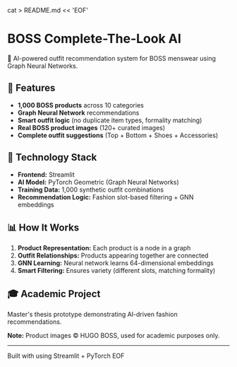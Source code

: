 cat > README.md << 'EOF'
# BOSS Complete-The-Look AI

🤖 AI-powered outfit recommendation system for BOSS menswear using Graph Neural Networks.

## 🎯 Features

- **1,000 BOSS products** across 10 categories
- **Graph Neural Network** recommendations
- **Smart outfit logic** (no duplicate item types, formality matching)
- **Real BOSS product images** (120+ curated images)
- **Complete outfit suggestions** (Top + Bottom + Shoes + Accessories)

## 🧠 Technology Stack

- **Frontend:** Streamlit
- **AI Model:** PyTorch Geometric (Graph Neural Networks)
- **Training Data:** 1,000 synthetic outfit combinations
- **Recommendation Logic:** Fashion slot-based filtering + GNN embeddings

## 📊 How It Works

1. **Product Representation:** Each product is a node in a graph
2. **Outfit Relationships:** Products appearing together are connected
3. **GNN Learning:** Neural network learns 64-dimensional embeddings
4. **Smart Filtering:** Ensures variety (different slots, matching formality)


## 🎓 Academic Project

Master's thesis prototype demonstrating AI-driven fashion recommendations.

**Note:** Product images © HUGO BOSS, used for academic purposes only.

---

Built with  using Streamlit + PyTorch
EOF
